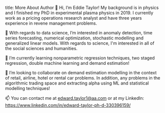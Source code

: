 title: More About Author
👋 Hi, I’m Eddie Taylor! My background is in physics and I finished my PhD in experimental plasma physics in 2019. I currently work as a pricing operations research analyst and have three years experience in revene management problems.

👀 With regards to data science, I’m interested in anomaly detection, time series forecasting, numerical optimization, stochastic modelling and generalized linear models. With regards to science, I'm interested in all of the social sciences and humanities. 

🌱 I’m currently learning nonparametric regression techniques, two staged regression, double machine learning and demand estimation!

💞️ I’m looking to collaborate on demand estimation modelling in the context of retail, airline, hotel or rental car problems. In addition, any problems in the algorithmic trading space and extracting alpha using ML and statistical modelling techniques!

📫 You can contact me at edward.taylor1@aa.com or at my LinkedIn: https://www.linkedin.com/in/edward-taylor-ph-d-330396159/